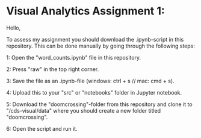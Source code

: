 # Visual Analytics Assignment 1:

Hello,

To assess my assignment you should download the .ipynb-script in this repository. This can be done manually by going through the following steps:

1: Open the "word_counts.ipynb" file in this repository.

2: Press "raw" in the top right corner.

3: Save the file as an .ipynb-file (windows: ctrl + s // mac: cmd + s).

4: Upload this to your "src" or "notebooks" folder in Jupyter notebook.

5: Download the "doomcrossing"-folder from this repository and clone it to "/cds-visual/data" where you should create a new folder titled "doomcrossing".

6: Open the script and run it.
